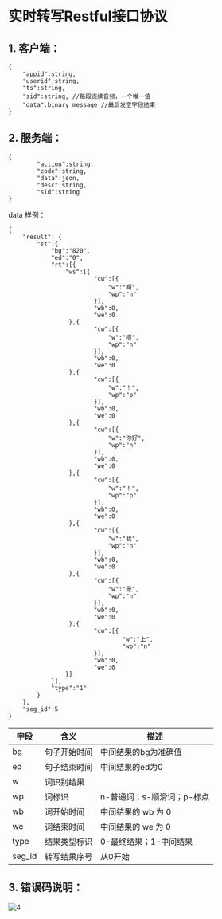 # 实时转写Restful接口协议

## 1. 客户端：

```
{
    "appid":string,
    "userid":string,
    "ts":string,
    "sid":string, //每段连续音频，一个唯一值
    "data":binary message //最后发空字段结束
}
```

## 2. 服务端：

```
{
        "action":string,
        "code":string,
        "data":json,
        "desc":string,
        "sid":string
}
```
data 样例：
```
{
    "result": {
        "st":{
            "bg":"820",
            "ed":"0",
            "rt":[{
                "ws":[{
                        "cw":[{
                            "w":"啊",
                            "wp":"n"
                        }],
                        "wb":0,
                        "we":0
                 },{
                        "cw":[{
                            "w":"喂",
                            "wp":"n"
                        }],
                        "wb":0,
                        "we":0
                 },{
                        "cw":[{
                            "w":"！",
                            "wp":"p"
                        }],
                        "wb":0,
                        "we":0
                 },{
                        "cw":[{
                            "w":"你好",
                            "wp":"n"
                        }],
                        "wb":0,
                        "we":0
                 },{
                        "cw":[{
                            "w":"！",
                            "wp":"p"
                        }],
                        "wb":0,
                        "we":0
                 },{
                        "cw":[{
                            "w":"我",
                            "wp":"n"
                        }],
                        "wb":0,
                        "we":0
                 },{
                        "cw":[{
                            "w":"是",
                            "wp":"n"
                        }],
                        "wb":0,
                        "we":0
                 },{
                        "cw":[{
                                "w":"上",
                                "wp":"n"
                        }],
                        "wb":0,
                        "we":0
                }]
            }],
            "type":"1"
        }
    },
    "seg_id":5
}
```

| 字段 | 含义 | 描述 |
| ------ | ------ | ------ |
| bg | 句子开始时间 | 中间结果的bg为准确值 |
| ed | 句子结束时间 | 中间结果的ed为0 |
| w | 词识别结果 |  |
| wp | 词标识 | n-普通词；s-顺滑词；p-标点 |
| wb | 词开始时间 | 中间结果的 wb 为 0 |
| we | 词结束时间 | 中间结果的 we 为 0 |
| type | 结果类型标识 | 0-最终结果；1-中间结果 |
| seg_id | 转写结果序号 | 从0开始 |

## 3. 错误码说明：

![4](https://github.com/yanzhitech/asrService/blob/master/document/4.PNG)

